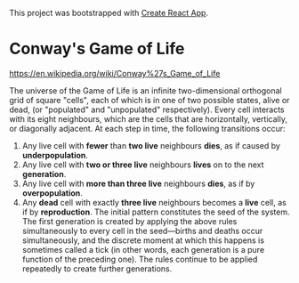 This project was bootstrapped with [Create React App](https://github.com/facebookincubator/create-react-app).

# Conway's Game of Life

https://en.wikipedia.org/wiki/Conway%27s_Game_of_Life


The universe of the Game of Life is an infinite two-dimensional orthogonal grid of square "cells", each of which is in one of two possible states, alive or dead, (or "populated" and "unpopulated" respectively). Every cell interacts with its eight neighbours, which are the cells that are horizontally, vertically, or diagonally adjacent. At each step in time, the following transitions occur:

1. Any live cell with **fewer** than **two live** neighbours **dies**, as if caused by **underpopulation**.
2. Any live cell with **two or three live** neighbours **lives** on to the next **generation**.
3. Any live cell with **more than three live** neighbours **dies**, as if by **overpopulation**.
4. Any **dead** cell with exactly **three live** neighbours becomes a **live** cell, as if by **reproduction**.
The initial pattern constitutes the seed of the system. The first generation is created by applying the above rules simultaneously to every cell in the seed—births and deaths occur simultaneously, and the discrete moment at which this happens is sometimes called a tick (in other words, each generation is a pure function of the preceding one). The rules continue to be applied repeatedly to create further generations.
